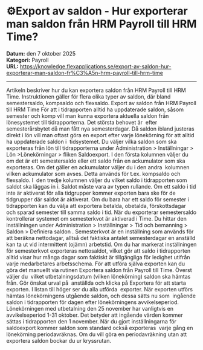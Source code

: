 # ⚙️Export av saldon - Hur exporterar man saldon från HRM Payroll till HRM Time?

**Datum:** den 7 oktober 2025  
**Kategori:** Payroll  
**URL:** https://knowledge.flexapplications.se/export-av-saldon-hur-exporterar-man-saldon-fr%C3%A5n-hrm-payroll-till-hrm-time

---

Artikeln beskriver hur du kan exportera saldon från HRM Payroll till HRM Time. Instruktionen gäller för flera olika typer av saldon, där bland semestersaldo, kompsaldo och flexsaldo.
Export av saldon från HRM Payroll till HRM Time
För att i tidrapporten alltid ha uppdaterade saldon, såsom semester och komp vill man kunna exportera aktuella saldon från lönesystemet till tidrapporterna. Det största behovet är  efter semesterårsbytet då man fått nya semesterdagar. Då saldon ibland justeras direkt i lön vill man oftast göra en export efter varje lönekörning för att alltid ha uppdaterade saldon i  tidsystemet.
Du väljer vilka saldon som ska exporteras från lön till tidrapporterna under
Administration > Inställningar > Lön >Lönekörningar > fliken Saldoexport.
I den första kolumnen väljer du om det är ett semestersaldo eller ett saldo från en ackumulator som ska exporteras. Om det gäller en ackumulator väljer du i den andra  kolumnen vilken ackumulator som avses. Detta används för t.ex. kompsaldo och flexsaldo. I  den tredje kolumnen väljer du vilket saldo i tidrapporten som saldot ska läggas in i. Saldot måste vara av typen rullande.
Om ett saldo i tid inte är aktiverat för alla tidgrupper kommer exporten bara ske för de  tidgrupper där saldot är aktiverat.
Om du bara har ett saldo för semester i tidrapporten kan du välja att exportera betalda, obetalda, förskottsdagar och sparad semester till samma saldo i tid.
När du exporterar semestersaldo kontrollerar systemet om semesterkvot är aktiverad i Time. Du hittar den inställningen under
Administration > Inställningar > Tid och bemanning > Saldon > Definiera saldon
.
Semesterkvot är en inställning som används för att beräkna nettodagar, alltså det faktiska antalet semesterdagar en anställd kan ta ut vid intermittent (ojämn) arbetstid. Om du har markerat inställningen för semesterkvot exporteras nettosaldot, vilket gör att saldo i tidrapporten alltid visar hur många dagar som faktiskt är tillgängliga för ledighet utifrån varje medarbetares arbetsschema.
För att utföra själva exporten kan du göra det manuellt via rutinen
Exportera saldon från Payroll till Time.
Överst väljer du  vilket utbetalningsdatum (vilken lönekörning) saldon ska hämtas från. Gör önskat urval på  anställda och klicka på
Exportera
för att starta exporten. I listan till höger ser du alla utförda  exporter.
När exporten utförs hämtas lönekörningens utgående saldon, och dessa sätts nu som  ingående saldon i tidrapporten för dagen efter lönekörningens avvikelseperiod.  Lönekörningen med utbetalning den 25 november har vanligtvis en avvikelseperiod 1-31 oktober. Det betyder att ingående värden kommer sättas i tidrapporten den 1 november.
När du gjort inställningarna för saldoexport kommer saldon som standard också exporteras  varje gång en lönekörning periodavräknas. Om du vill göra en periodavräkning utan att  exportera saldon bockar du ur kryssrutan.
